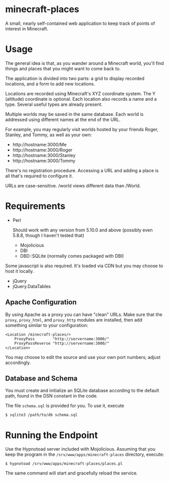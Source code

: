 # minecraft-places

A small, nearly self-contained web application to keep track of points of
interest in Minecraft.

# Usage

The general idea is that, as you wander around a Minecraft world, you'll
find things and places that you might want to come back to.

The application is divided into two parts: a grid to display recorded
locations, and a form to add new locations.

Locations are recorded using Minecraft's XYZ coordinate system. The Y
(altitude) coordinate is optional. Each location also records a name
and a type. Several useful types are already present.

Multiple worlds may be saved in the same database. Each world is
addressed using different names at the end of the URL.

For example, you may regularly visit worlds hosted by your friends
Roger, Stanley, and Tommy, as well as your own:

* http://hostname:3000/Me
* http://hostname:3000/Roger
* http://hostname:3000/Stanley
* http://hostname:3000/Tommy

There's no registration procedure. Accessing a URL and adding a place
is all that's required to configure it.

URLs are case-sensitive. /world views different data than /World.

# Requirements

* Perl

  Should work with any version from 5.10.0 and above (possibly even
  5.8.8, though I haven't tested that)

  * Mojolicious
  * DBI
  * DBD::SQLite (normally comes packaged with DBI)

Some javascript is also required. It's loaded via CDN but you may
choose to host it locally.

* jQuery
* jQuery.DataTables

## Apache Configuration

By using Apache as a proxy you can have "clean" URLs. Make sure that
the `proxy`, `proxy_html`, and `proxy_http` modules are installed,
then add something similar to your configuration:

    <Location /minecraft-places/>
        ProxyPass        "http://servername:3000/"
        ProxyPassReverse "http://servername:3000/"
    </Location>

You may choose to edit the source and use your own port numbers;
adjust accordingly. 

## Database and Schema

You must create and initialize an SQLite database according to the
default path, found in the DSN constant in the code.

The file `schema.sql` is provided for you. To use it, execute

    $ sqlite3 /path/to/db schema.sql

# Running the Endpoint

Use the Hypnotoad server included with Mojolicious.  Assuming that you
keep the program in the ```/srv/www/apps/minecraft-places``` directory,
execute:

    $ hypnotoad /srv/www/apps/minecraft-places/places.pl

The same command will start and gracefully reload the service.

